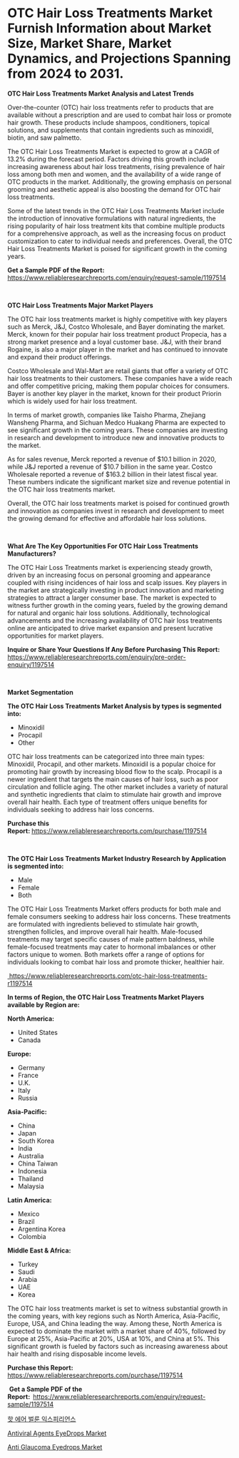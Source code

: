 <p><h1>OTC Hair Loss Treatments Market Furnish Information about Market Size, Market Share, Market Dynamics, and Projections Spanning from 2024 to 2031.</h1></p><p><strong>OTC Hair Loss Treatments Market Analysis and Latest Trends</strong></p>
<p><p>Over-the-counter (OTC) hair loss treatments refer to products that are available without a prescription and are used to combat hair loss or promote hair growth. These products include shampoos, conditioners, topical solutions, and supplements that contain ingredients such as minoxidil, biotin, and saw palmetto.</p><p>The OTC Hair Loss Treatments Market is expected to grow at a CAGR of 13.2% during the forecast period. Factors driving this growth include increasing awareness about hair loss treatments, rising prevalence of hair loss among both men and women, and the availability of a wide range of OTC products in the market. Additionally, the growing emphasis on personal grooming and aesthetic appeal is also boosting the demand for OTC hair loss treatments.</p><p>Some of the latest trends in the OTC Hair Loss Treatments Market include the introduction of innovative formulations with natural ingredients, the rising popularity of hair loss treatment kits that combine multiple products for a comprehensive approach, as well as the increasing focus on product customization to cater to individual needs and preferences. Overall, the OTC Hair Loss Treatments Market is poised for significant growth in the coming years.</p></p>
<p><strong>Get a Sample PDF of the Report:&nbsp;</strong> <a href="https://www.reliableresearchreports.com/enquiry/request-sample/1197514">https://www.reliableresearchreports.com/enquiry/request-sample/1197514</a></p>
<p>&nbsp;</p>
<p><strong>OTC Hair Loss Treatments Major Market Players</strong></p>
<p><p>The OTC hair loss treatments market is highly competitive with key players such as Merck, J&J, Costco Wholesale, and Bayer dominating the market. Merck, known for their popular hair loss treatment product Propecia, has a strong market presence and a loyal customer base. J&J, with their brand Rogaine, is also a major player in the market and has continued to innovate and expand their product offerings.</p><p>Costco Wholesale and Wal-Mart are retail giants that offer a variety of OTC hair loss treatments to their customers. These companies have a wide reach and offer competitive pricing, making them popular choices for consumers. Bayer is another key player in the market, known for their product Priorin which is widely used for hair loss treatment.</p><p>In terms of market growth, companies like Taisho Pharma, Zhejiang Wansheng Pharma, and Sichuan Medco Huakang Pharma are expected to see significant growth in the coming years. These companies are investing in research and development to introduce new and innovative products to the market.</p><p>As for sales revenue, Merck reported a revenue of $10.1 billion in 2020, while J&J reported a revenue of $10.7 billion in the same year. Costco Wholesale reported a revenue of $163.2 billion in their latest fiscal year. These numbers indicate the significant market size and revenue potential in the OTC hair loss treatments market.</p><p>Overall, the OTC hair loss treatments market is poised for continued growth and innovation as companies invest in research and development to meet the growing demand for effective and affordable hair loss solutions.</p></p>
<p>&nbsp;</p>
<p><strong>What Are The Key Opportunities For OTC Hair Loss Treatments Manufacturers?</strong></p>
<p><p>The OTC Hair Loss Treatments market is experiencing steady growth, driven by an increasing focus on personal grooming and appearance coupled with rising incidences of hair loss and scalp issues. Key players in the market are strategically investing in product innovation and marketing strategies to attract a larger consumer base. The market is expected to witness further growth in the coming years, fueled by the growing demand for natural and organic hair loss solutions. Additionally, technological advancements and the increasing availability of OTC hair loss treatments online are anticipated to drive market expansion and present lucrative opportunities for market players.</p></p>
<p><strong>Inquire or Share Your Questions If Any Before Purchasing This Report:</strong> <a href="https://www.reliableresearchreports.com/enquiry/pre-order-enquiry/1197514">https://www.reliableresearchreports.com/enquiry/pre-order-enquiry/1197514</a></p>
<p>&nbsp;</p>
<p><strong>Market Segmentation</strong></p>
<p><strong>The OTC Hair Loss Treatments Market Analysis by types is segmented into:</strong></p>
<p><ul><li>Minoxidil</li><li>Procapil</li><li>Other</li></ul></p>
<p><p>OTC hair loss treatments can be categorized into three main types: Minoxidil, Procapil, and other markets. Minoxidil is a popular choice for promoting hair growth by increasing blood flow to the scalp. Procapil is a newer ingredient that targets the main causes of hair loss, such as poor circulation and follicle aging. The other market includes a variety of natural and synthetic ingredients that claim to stimulate hair growth and improve overall hair health. Each type of treatment offers unique benefits for individuals seeking to address hair loss concerns.</p></p>
<p><strong>Purchase this Report:&nbsp;</strong><a href="https://www.reliableresearchreports.com/purchase/1197514">https://www.reliableresearchreports.com/purchase/1197514</a></p>
<p>&nbsp;</p>
<p><strong>The OTC Hair Loss Treatments Market Industry Research by Application is segmented into:</strong></p>
<p><ul><li>Male</li><li>Female</li><li>Both</li></ul></p>
<p><p>The OTC Hair Loss Treatments Market offers products for both male and female consumers seeking to address hair loss concerns. These treatments are formulated with ingredients believed to stimulate hair growth, strengthen follicles, and improve overall hair health. Male-focused treatments may target specific causes of male pattern baldness, while female-focused treatments may cater to hormonal imbalances or other factors unique to women. Both markets offer a range of options for individuals looking to combat hair loss and promote thicker, healthier hair.</p></p>
<p><a href="https://www.reliableresearchreports.com/otc-hair-loss-treatments-r1197514">&nbsp;https://www.reliableresearchreports.com/otc-hair-loss-treatments-r1197514</a></p>
<p><strong>In terms of Region, the OTC Hair Loss Treatments Market Players available by Region are:</strong></p>
<p>
    <p> <strong> North America: </strong>
        <ul>
            <li>United States</li>
            <li>Canada</li>
        </ul>
        </p> 
    <p> <strong> Europe: </strong>
        <ul>
            <li>Germany</li>
            <li>France</li>
            <li>U.K.</li>
            <li>Italy</li>
            <li>Russia</li>
        </ul>
        </p> 
    <p> <strong> Asia-Pacific: </strong>
        <ul>
            <li>China</li>
            <li>Japan</li>
            <li>South Korea</li>
            <li>India</li>
            <li>Australia</li>
            <li>China Taiwan</li>
            <li>Indonesia</li>
            <li>Thailand</li>
            <li>Malaysia</li>
        </ul>
        </p> 
    <p> <strong> Latin America: </strong>
        <ul>
            <li>Mexico</li>
            <li>Brazil</li>
            <li>Argentina Korea</li>
            <li>Colombia</li>
        </ul>
        </p> 
    <p> <strong> Middle East & Africa: </strong>
        <ul>
            <li>Turkey</li>
            <li>Saudi</li>
            <li>Arabia</li>
            <li>UAE</li>
            <li>Korea</li>
        </ul>
    </p>
    </p>
<p><p>The OTC hair loss treatments market is set to witness substantial growth in the coming years, with key regions such as North America, Asia-Pacific, Europe, USA, and China leading the way. Among these, North America is expected to dominate the market with a market share of 40%, followed by Europe at 25%, Asia-Pacific at 20%, USA at 10%, and China at 5%. This significant growth is fueled by factors such as increasing awareness about hair health and rising disposable income levels.</p></p>
<p><strong>Purchase this Report: </strong><a href="https://www.reliableresearchreports.com/purchase/1197514">https://www.reliableresearchreports.com/purchase/1197514</a></p>
<p>&nbsp;<strong>Get a Sample PDF of the Report:&nbsp;&nbsp;</strong><a href="https://www.reliableresearchreports.com/enquiry/request-sample/1197514">https://www.reliableresearchreports.com/enquiry/request-sample/1197514</a></p>
<p><strong></strong></p>
<p><p><a href="https://github.com/fernandotryO5lson96765/Market-Research-Report-List-1/blob/main/749080557509.md">핫 에어 벌룬 익스피리언스</a></p><p><a href="https://github.com/dx0328/Market-Research-Report-List-2/blob/main/antiviral-agents-eyedrops-market.md">Antiviral Agents EyeDrops Market</a></p><p><a href="https://github.com/Glendatilghmankmgz0rbhwpy/Market-Research-Report-List-2/blob/main/anti-glaucoma-eyedrops-market.md">Anti Glaucoma Eyedrops Market</a></p></p>